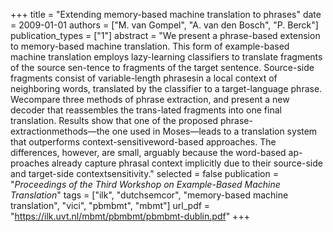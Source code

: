 +++
title = "Extending memory-based machine translation to phrases"
date = 2009-01-01
authors = ["M. van Gompel", "A. van den Bosch", "P. Berck"]
publication_types = ["1"]
abstract = "We present a phrase-based extension to memory-based machine translation. This form of example-based machine translation employs lazy-learning classifiers to translate fragments of the source sen-tence to fragments of the target sentence. Source-side fragments consist of variable-length phrasesin a local context of neighboring words, translated by the classifier to a target-language phrase. Wecompare three methods of phrase extraction, and present a new decoder that reassembles the trans-lated fragments into one final translation. Results show that one of the proposed phrase-extractionmethods—the one used in Moses—leads to a translation system that outperforms context-sensitiveword-based approaches. The differences, however, are small, arguably because the word-based ap-proaches already capture phrasal context implicitly due to their source-side and target-side contextsensitivity."
selected = false
publication = "*Proceedings of the Third Workshop on Example-Based Machine Translation*"
tags = ["ilk", "dutchsemcor", "memory-based machine translation", "vici", "pbmbmt", "mbmt"]
url_pdf = "https://ilk.uvt.nl/mbmt/pbmbmt/pbmbmt-dublin.pdf"
+++

